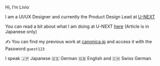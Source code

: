 Hi, I’m Livio 

I am a UI/UX Designer and currently the Product Design Lead at [U-NEXT](https://www.unext.co.jp/en)

You can read a bit about what I am doing at U-NEXT [here](https://note.unext.co.jp/n/n9265c532c689) (Article is in Japanese only)

✍️ You can find my previous work at [canonica.jp](https://www.canonica.jp/) and access it with the Password `guest123`

I speak 🇯🇵 Japanese 🇩🇪 German 🇬🇧 English and 🇨🇭 Swiss German
